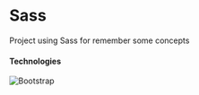 # Sass

Project using Sass for remember some concepts

#### Technologies

![Bootstrap](https://img.shields.io/badge/bootstrap-%23563D7C.svg?style=for-the-badge&logo=bootstrap&logoColor=white)

